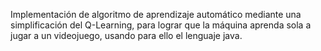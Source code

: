 Implementación de algoritmo de aprendizaje automático mediante una simplificación del Q-Learning, para lograr que la máquina aprenda sola a jugar a un videojuego, usando para ello el lenguaje java.

